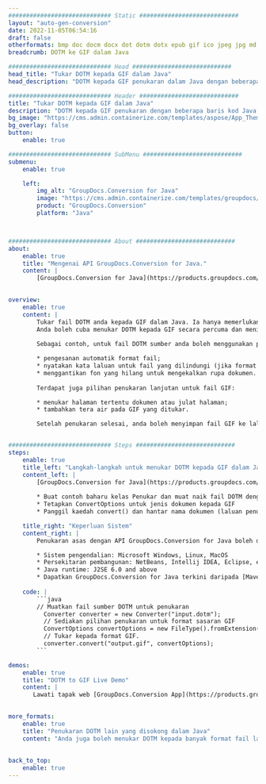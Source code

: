 ```yaml
---
############################# Static ############################
layout: "auto-gen-conversion"
date: 2022-11-05T06:54:16
draft: false
otherformats: bmp doc docm docx dot dotm dotx epub gif ico jpeg jpg md odt ott pdf png psd rtf tex tif tiff txt xps
breadcrumb: DOTM ke GIF dalam Java

############################# Head ############################
head_title: "Tukar DOTM kepada GIF dalam Java"
head_description: "DOTM kepada GIF penukaran dalam Java dengan beberapa baris kod. Tukar lebih 160 format fail menggunakan API penukaran dokumen GroupDocs untuk Java"

############################# Header ############################
title: "Tukar DOTM kepada GIF dalam Java"
description: "DOTM kepada GIF penukaran dengan beberapa baris kod Java."
bg_image: "https://cms.admin.containerize.com/templates/aspose/App_Themes/V3/images/bg/header1.png"
bg_overlay: false
button:
    enable: true

############################# SubMenu ############################
submenu:
    enable: true

    left:
        img_alt: "GroupDocs.Conversion for Java"
        image: "https://cms.admin.containerize.com/templates/groupdocs/images/product-logos/90x90-noborder/groupdocs-conversion-java.png"
        product: "GroupDocs.Conversion"
        platform: "Java"



############################# About ############################
about:
    enable: true
    title: "Mengenai API GroupDocs.Conversion for Java."
    content: |
        [GroupDocs.Conversion for Java](https://products.groupdocs.com/conversion/java/) ialah API penukaran format fail lanjutan untuk menukar antara imej popular dan format dokumen seperti Microsoft Office, OpenDocument, PDF, HTML, e-mel, CAD. dan banyak lagi dengan hanya beberapa baris kod. API asli secara automatik mengesan format dokumen asal dan menawarkan banyak pilihan untuk menyesuaikan dokumen yang ditukar. Bersama-sama dengan fungsi mengekstrak maklumat daripada dokumen, ia juga menyokong caching hasil penukaran ke cakera tempatan secara lalai. Walau bagaimanapun, sebarang jenis storan cache boleh disokong dengan melaksanakan antara muka yang sesuai - Amazon S3, Dropbox, Google Drive, Windows Azure, Reddis atau mana-mana yang lain.
    

overview:
    enable: true
    content: |
        Tukar fail DOTM anda kepada GIF dalam Java. Ia hanya memerlukan beberapa baris kod Java pada mana-mana platform pilihan anda, seperti Windows, Linux, macOS.
        Anda boleh cuba menukar DOTM kepada GIF secara percuma dan menilai kualiti hasil penukaran. Bersama-sama dengan skrip penukaran fail mudah, anda boleh mencuba pilihan yang lebih canggih untuk memuatkan fail sumber DOTM dan menyimpan output GIF. 
        
        Sebagai contoh, untuk fail DOTM sumber anda boleh menggunakan pilihan pemuatan berikut:

        * pengesanan automatik format fail;
        * nyatakan kata laluan untuk fail yang dilindungi (jika format fail menyokongnya);
        * menggantikan fon yang hilang untuk mengekalkan rupa dokumen.
        
        Terdapat juga pilihan penukaran lanjutan untuk fail GIF:

        * menukar halaman tertentu dokumen atau julat halaman;
        * tambahkan tera air pada GIF yang ditukar.

        Setelah penukaran selesai, anda boleh menyimpan fail GIF ke laluan fail setempat anda atau ke mana-mana storan pihak ketiga seperti FTP, Amazon S3, Google Drive, Dropbox dll. Sila ambil perhatian - untuk menukar DOTM kepada GIF, anda tidak perlu memasang sebarang perisian tambahan, seperti MS Office, Open Office, Adobe Acrobat Reader dsb.


############################# Steps ############################
steps:
    enable: true
    title_left: "Langkah-langkah untuk menukar DOTM kepada GIF dalam Java"
    content_left: |
        [GroupDocs.Conversion for Java](https://products.groupdocs.com/conversion/java/) membenarkan pembangun menukar fail DOTM kepada GIF dengan mudah dengan beberapa baris kod.
        
        * Buat contoh baharu kelas Penukar dan muat naik fail DOTM dengan laluan penuh
        * Tetapkan ConvertOptions untuk jenis dokumen kepada GIF
        * Panggil kaedah convert() dan hantar nama dokumen (laluan penuh) dan format (GIF) sebagai parameter

    title_right: "Keperluan Sistem"
    content_right: |
        Penukaran asas dengan API GroupDocs.Conversion for Java boleh dilakukan dengan hanya beberapa baris kod. API kami disokong pada semua platform dan sistem pengendalian utama. Sebelum melaksanakan kod di bawah, pastikan anda mempunyai prasyarat berikut dipasang pada sistem anda.

        * Sistem pengendalian: Microsoft Windows, Linux, MacOS
        * Persekitaran pembangunan: NetBeans, Intellij IDEA, Eclipse, etc.
        * Java runtime: J2SE 6.0 and above
        * Dapatkan GroupDocs.Conversion for Java terkini daripada [Maven](https://repository.groupdocs.com/webapp/#/artifacts/browse/tree/General/repo/com/groupdocs/groupdocs-conversion)
         
    code: |
        ```java    
        // Muatkan fail sumber DOTM untuk penukaran
          Converter converter = new Converter("input.dotm");
          // Sediakan pilihan penukaran untuk format sasaran GIF
          ConvertOptions convertOptions = new FileType().fromExtension("gif").getConvertOptions();
          // Tukar kepada format GIF.
          converter.convert("output.gif", convertOptions);
        ```

demos:
    enable: true
    title: "DOTM to GIF Live Demo"
    content: |
       Lawati tapak web [GroupDocs.Conversion App](https://products.groupdocs.app/conversion/family) kami dan cuba DOTM kepada GIF penukaran sekarang. Demo percuma mempunyai faedah berikut
          

more_formats:
    enable: true
    title: "Penukaran DOTM lain yang disokong dalam Java"
    content: "Anda juga boleh menukar DOTM kepada banyak format fail lain. Sila lihat senarai di bawah."
       
       
back_to_top:
    enable: true
---
```

